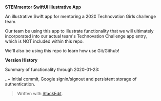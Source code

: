 ﻿**STEMmentor SwiftUI Illustrative App**

An illustrative Swift app for mentoring a 2020 Technovation Girls challenge team.

Our team be using this app to illustrate functionality that we will ultimately incorporated into our actual team's Technovation Challenge app entry, which is NOT included within this repo.

We'll also be using this repo to learn how use Git/Github!

**Version History**

Summary of functionality through 2020-01-23:

..+ Initial commit, Google signin/signout and persistent storage of authentication.

> Written with [StackEdit](https://stackedit.io/).
